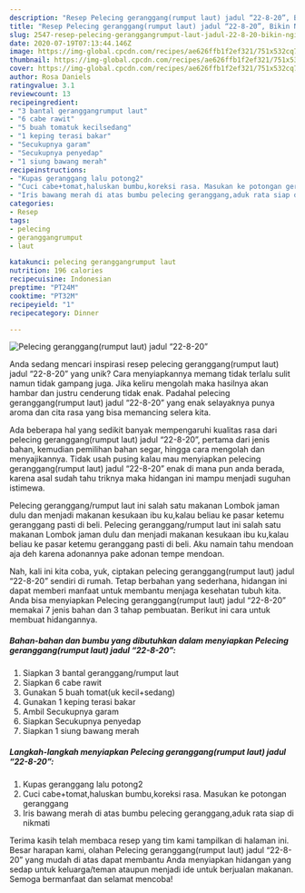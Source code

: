 ```yaml
---
description: "Resep Pelecing geranggang(rumput laut) jadul “22-8-20”, Bikin Ngiler"
title: "Resep Pelecing geranggang(rumput laut) jadul “22-8-20”, Bikin Ngiler"
slug: 2547-resep-pelecing-geranggangrumput-laut-jadul-22-8-20-bikin-ngiler
date: 2020-07-19T07:13:44.146Z
image: https://img-global.cpcdn.com/recipes/ae626ffb1f2ef321/751x532cq70/pelecing-geranggangrumput-laut-jadul-22-8-20-foto-resep-utama.jpg
thumbnail: https://img-global.cpcdn.com/recipes/ae626ffb1f2ef321/751x532cq70/pelecing-geranggangrumput-laut-jadul-22-8-20-foto-resep-utama.jpg
cover: https://img-global.cpcdn.com/recipes/ae626ffb1f2ef321/751x532cq70/pelecing-geranggangrumput-laut-jadul-22-8-20-foto-resep-utama.jpg
author: Rosa Daniels
ratingvalue: 3.1
reviewcount: 13
recipeingredient:
- "3 bantal geranggangrumput laut"
- "6 cabe rawit"
- "5 buah tomatuk kecilsedang"
- "1 keping terasi bakar"
- "Secukupnya garam"
- "Secukupnya penyedap"
- "1 siung bawang merah"
recipeinstructions:
- "Kupas geranggang lalu potong2"
- "Cuci cabe+tomat,haluskan bumbu,koreksi rasa. Masukan ke potongan geranggang"
- "Iris bawang merah di atas bumbu pelecing geranggang,aduk rata siap di nikmati"
categories:
- Resep
tags:
- pelecing
- geranggangrumput
- laut

katakunci: pelecing geranggangrumput laut 
nutrition: 196 calories
recipecuisine: Indonesian
preptime: "PT24M"
cooktime: "PT32M"
recipeyield: "1"
recipecategory: Dinner

---
```



![Pelecing geranggang(rumput laut) jadul “22-8-20”](https://img-global.cpcdn.com/recipes/ae626ffb1f2ef321/751x532cq70/pelecing-geranggangrumput-laut-jadul-22-8-20-foto-resep-utama.jpg)

Anda sedang mencari inspirasi resep pelecing geranggang(rumput laut) jadul “22-8-20” yang unik? Cara menyiapkannya memang tidak terlalu sulit namun tidak gampang juga. Jika keliru mengolah maka hasilnya akan hambar dan justru cenderung tidak enak. Padahal pelecing geranggang(rumput laut) jadul “22-8-20” yang enak selayaknya punya aroma dan cita rasa yang bisa memancing selera kita.

Ada beberapa hal yang sedikit banyak mempengaruhi kualitas rasa dari pelecing geranggang(rumput laut) jadul “22-8-20”, pertama dari jenis bahan, kemudian pemilihan bahan segar, hingga cara mengolah dan menyajikannya. Tidak usah pusing kalau mau menyiapkan pelecing geranggang(rumput laut) jadul “22-8-20” enak di mana pun anda berada, karena asal sudah tahu triknya maka hidangan ini mampu menjadi suguhan istimewa.

Pelecing geranggang/rumput laut ini salah satu makanan Lombok jaman dulu dan menjadi makanan kesukaan ibu ku,kalau beliau ke pasar ketemu geranggang pasti di beli. Pelecing geranggang/rumput laut ini salah satu makanan Lombok jaman dulu dan menjadi makanan kesukaan ibu ku,kalau beliau ke pasar ketemu geranggang pasti di beli. Aku namain tahu mendoan aja deh karena adonannya pake adonan tempe mendoan.


Nah, kali ini kita coba, yuk, ciptakan pelecing geranggang(rumput laut) jadul “22-8-20” sendiri di rumah. Tetap berbahan yang sederhana, hidangan ini dapat memberi manfaat untuk membantu menjaga kesehatan tubuh kita. Anda bisa menyiapkan Pelecing geranggang(rumput laut) jadul “22-8-20” memakai 7 jenis bahan dan 3 tahap pembuatan. Berikut ini cara untuk membuat hidangannya.

<!--inarticleads1-->

##### Bahan-bahan dan bumbu yang dibutuhkan dalam menyiapkan Pelecing geranggang(rumput laut) jadul “22-8-20”:

1. Siapkan 3 bantal geranggang/rumput laut
1. Siapkan 6 cabe rawit
1. Gunakan 5 buah tomat(uk kecil+sedang)
1. Gunakan 1 keping terasi bakar
1. Ambil Secukupnya garam
1. Siapkan Secukupnya penyedap
1. Siapkan 1 siung bawang merah




<!--inarticleads2-->

##### Langkah-langkah menyiapkan Pelecing geranggang(rumput laut) jadul “22-8-20”:

1. Kupas geranggang lalu potong2
1. Cuci cabe+tomat,haluskan bumbu,koreksi rasa. Masukan ke potongan geranggang
1. Iris bawang merah di atas bumbu pelecing geranggang,aduk rata siap di nikmati




Terima kasih telah membaca resep yang tim kami tampilkan di halaman ini. Besar harapan kami, olahan Pelecing geranggang(rumput laut) jadul “22-8-20” yang mudah di atas dapat membantu Anda menyiapkan hidangan yang sedap untuk keluarga/teman ataupun menjadi ide untuk berjualan makanan. Semoga bermanfaat dan selamat mencoba!
